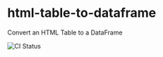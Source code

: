 # html-table-to-dataframe
Convert an HTML Table to a DataFrame

![CI Status](https://github.com/serialbandicoot/html-table-to-dataframe/actions/workflows/ci.yml/badge.svg)